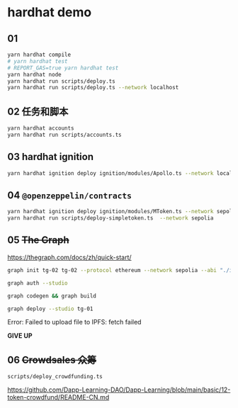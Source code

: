 # hardhat demo

## 01

```bash
yarn hardhat compile
# yarn hardhat test
# REPORT_GAS=true yarn hardhat test
yarn hardhat node
yarn hardhat run scripts/deploy.ts
yarn hardhat run scripts/deploy.ts --network localhost
```

## 02 任务和脚本

```bash
yarn hardhat accounts
yarn hardhat run scripts/accounts.ts
```

## 03 hardhat ignition

```bash
yarn hardhat ignition deploy ignition/modules/Apollo.ts --network localhost
```

## 04 `@openzeppelin/contracts`

```bash
yarn hardhat ignition deploy ignition/modules/MToken.ts --network sepolia
yarn hardhat run scripts/deploy-simpletoken.ts  --network sepolia
```

## 05 ~~The Graph~~

https://thegraph.com/docs/zh/quick-start/

```bash
graph init tg-02 tg-02 --protocol ethereum --network sepolia --abi "./ignition/deployments/chain-11155111/artifacts/MTOKEN#SimpleToken.json" --from-contract 0xF887Ac1b01439475bD75904359A4CB741E640b93 --start-block 5441889 --studio
```

```bash
graph auth --studio

graph codegen && graph build

graph deploy --studio tg-01
```

Error: Failed to upload file to IPFS: fetch failed

**GIVE UP**

## 06 ~~Crowdsales 众筹~~

`scripts/deploy_crowdfunding.ts`

https://github.com/Dapp-Learning-DAO/Dapp-Learning/blob/main/basic/12-token-crowdfund/README-CN.md
